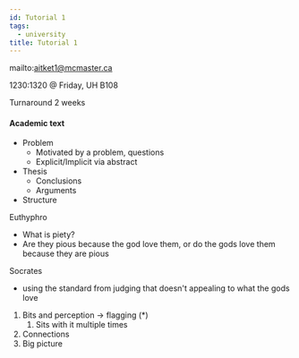 ```yaml
---
id: Tutorial 1
tags:
  - university
title: Tutorial 1
---
```

mailto:aitket1@mcmaster.ca

1230:1320 @ Friday, UH B108

Turnaround 2 weeks


#### Academic text

- Problem
	- Motivated by a problem, questions
	- Explicit/Implicit via abstract
- Thesis
	- Conclusions
	- Arguments
- Structure

Euthyphro
- What is piety?
- Are they pious because the god love them, or do the gods love them because they are pious

Socrates
- using the standard from judging that doesn't appealing to what the gods love

1. Bits and perception -> flagging ($*$)
	1. Sits with it multiple times
2. Connections
3. Big picture